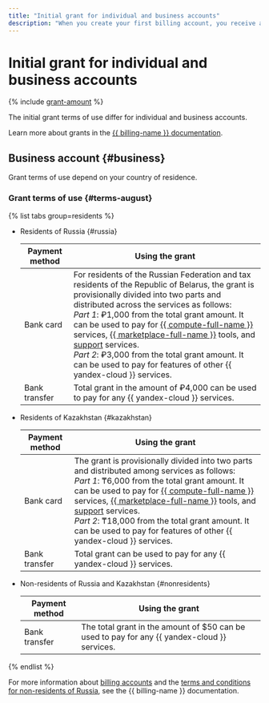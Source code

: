 ```yaml
---
title: "Initial grant for individual and business accounts"
description: "When you create your first billing account, you receive an initial grant. It can be given only once to an individual or legal entity provided that you have never purchased {{ yandex-cloud }} services or activated the trial period before."
---
```


# Initial grant for individual and business accounts


{% include [grant-amount](_includes/grant-amount.md) %}


The initial grant terms of use differ for individual and business accounts.


Learn more about grants in the [{{ billing-name }} documentation](../billing/concepts/bonus-account.md).


## Business account {#business}


Grant terms of use depend on your country of residence.


### Grant terms of use {#terms-august}

{% list tabs group=residents %}

- Residents of Russia {#russia}

   | Payment method | Using the grant |
   --- | ---
   | Bank card | For residents of the Russian Federation and tax residents of the Republic of Belarus, the grant is provisionally divided into two parts and distributed across the services as follows:<br>_Part 1_: ₽1,000 from the total grant amount. It can be used to pay for [{{ compute-full-name }}](/services/compute) services, [{{ marketplace-full-name }}](/marketplace) tools, and [support](../support) services.<br>_Part 2_: ₽3,000 from the total grant amount. It can be used to pay for features of other {{ yandex-cloud }} services. |
   | Bank transfer | Total grant in the amount of ₽4,000 can be used to pay for any {{ yandex-cloud }} services. |

- Residents of Kazakhstan {#kazakhstan}

   | Payment method | Using the grant |
   --- | ---
   | Bank card | The grant is provisionally divided into two parts and distributed among services as follows:<br>_Part 1_: ₸6,000 from the total grant amount. It can be used to pay for [{{ compute-full-name }}](/services/compute) services, [{{ marketplace-full-name }}](/marketplace) tools, and [support](../support) services.<br>_Part 2_: ₸18,000 from the total grant amount. It can be used to pay for features of other {{ yandex-cloud }} services. |
   | Bank transfer | Total grant can be used to pay for any {{ yandex-cloud }} services. |

- Non-residents of Russia and Kazakhstan {#nonresidents}

   | Payment method | Using the grant |
   --- | ---
   | Bank transfer | The total grant in the amount of $50 can be used to pay for any {{ yandex-cloud }} services. |

{% endlist %}

For more information about [billing accounts](../billing/concepts/billing-account.md) and the [terms and conditions for non-residents of Russia](../billing/qa/non-resident.md), see the {{ billing-name }} documentation.


